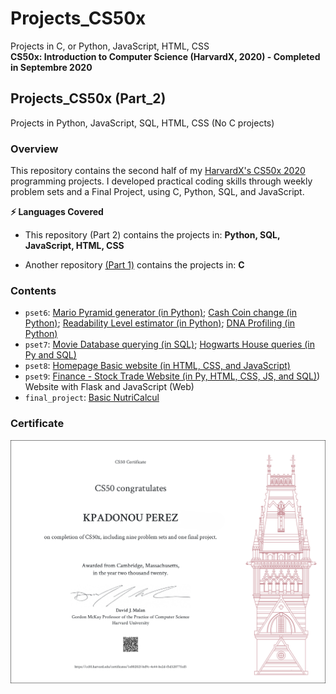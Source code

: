 # Projects_CS50x 
Projects in C, or Python, JavaScript, HTML, CSS \
**CS50x: Introduction to Computer Science (HarvardX, 2020) - Completed in Septembre 2020**

## Projects_CS50x (Part_2)
Projects in Python, JavaScript, SQL, HTML, CSS (No C projects)



### Overview
This repository contains the second half of my [HarvardX's CS50x 2020](https://cs50.harvard.edu/college/2020/spring/syllabus/) programming projects. 
I developed practical coding skills through weekly problem sets and a Final Project, using C, Python, SQL, and JavaScript. 

**⚡ Languages Covered**
- This repository (Part 2) contains the projects in: **Python, SQL, JavaScript, HTML, CSS**

- Another repository [(Part 1)](https://github.com/AI-Health-Master/Projects_CS50x/) contains the projects in: **C**



<!-- 
**Topics covered** 

📚 Topics Covered in this second part include: (Weeks 6-10)
-->


### Contents

- `pset6`: [Mario Pyramid generator (in Python)](/%20Mario%20Pyramid%20generator%20(in%20Python)%20–%206.2./); [Cash Coin change (in Python)](/%20%20Cash%20Coin%20change%20(in%20Python)%20–%20%206.3./); [Readability Level estimator (in Python)](/%20%20%20Readability%20Level%20estimator%20(in%20Python)%20–%20%206.4./); [DNA Profiling (in Python)](/%20%20%20%20DNA%20Profiling%20(in%20Python)%20–%206.5./)
- `pset7`: [Movie Database querying (in SQL)](/%20%20%20%20%20Movie%20Database%20querying%20(in%20SQL)%20–%207.1./); [Hogwarts House queries (in Py and SQL)](/%20%20%20%20%20%20Hogwarts%20House%20queries%20(in%20Py%20and%20SQL)%20–%207.2./)
- `pset8`: [Homepage Basic website (in HTML, CSS, and JavaScript)](/%20%20%20%20%20%20%20Homepage%20Petstore%20Basic%20website%20(in%20HTML%2C%20CSS%2C%20and%20JS)%20%E2%80%93%208.1.)
- `pset9`: [Finance - Stock Trade Website (in Py, HTML, CSS, JS, and SQL)](/%20%20%20%20%20%20%20%20Finance%20-%20Stock%20Trade%20Website%20%28in%20Py%2C%20HTML%2C%20CSS%2C%20JS%2C%20and%20SQL%29%20%E2%80%93%209.1.))
Website with Flask and JavaScript (Web)
- `final_project`: [Basic NutriCalcul](/%20%20%20%20%20%20%20%20%20NutriCalcul%20-%20Nutrition%20Calculator%20%28Final%2910.1.)



### Certificate
![CS50x Certificate](images/Certificat_CS50x_letter.png)

